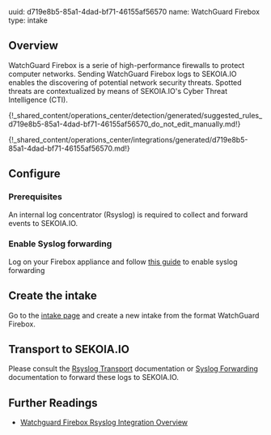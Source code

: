 uuid: d719e8b5-85a1-4dad-bf71-46155af56570
name: WatchGuard Firebox
type: intake

## Overview

WatchGuard Firebox is a serie of high-performance firewalls to protect computer networks.
Sending WatchGuard Firebox logs to SEKOIA.IO enables the discovering of potential network security threats. Spotted threats are contextualized by means of  SEKOIA.IO's Cyber Threat Intelligence (CTI).

{!_shared_content/operations_center/detection/generated/suggested_rules_d719e8b5-85a1-4dad-bf71-46155af56570_do_not_edit_manually.md!}

{!_shared_content/operations_center/integrations/generated/d719e8b5-85a1-4dad-bf71-46155af56570.md!}


## Configure

### Prerequisites

An internal log concentrator (Rsyslog) is required to collect and forward events to SEKOIA.IO.

### Enable Syslog forwarding

Log on your Firebox appliance and follow [this guide](https://www.watchguard.com/help/docs/help-center/en-US/Content/Integration-Guides/General/ubuntu_rsyslog.html) to enable syslog forwarding

## Create the intake

Go to the [intake page](https://app.sekoia.io/operations/intakes) and create a new intake from the format WatchGuard Firebox.

## Transport to SEKOIA.IO

Please consult the [Rsyslog Transport](../../../ingestion_methods/rsyslog/) documentation or [Syslog Forwarding](../../../../ingestion_methods/sekoiaio_docker_concentrator/) documentation to forward these logs to SEKOIA.IO.

## Further Readings
- [Watchguard Firebox Rsyslog Integration Overview](https://www.watchguard.com/help/docs/help-center/en-US/Content/Integration-Guides/General/ubuntu_rsyslog.html)

